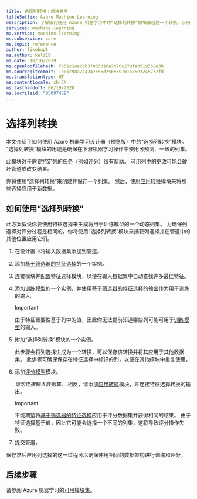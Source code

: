 ```yaml
---
title: 选择列转换：模块参考
titleSuffix: Azure Machine Learning
description: 了解如何使用 Azure 机器学习中的“选择列转换”模块来创建一个转换，以用于选择与给定数据集中相同的列子集。
services: machine-learning
ms.service: machine-learning
ms.subservice: core
ms.topic: reference
author: likebupt
ms.author: keli19
ms.date: 10/10/2019
ms.openlocfilehash: f851c24e2bb37883b16a3d70c270fab519558e3b
ms.sourcegitcommit: 1c01c98a2a42a7555d756569101a85e3245732fd
ms.translationtype: HT
ms.contentlocale: zh-CN
ms.lasthandoff: 06/19/2020
ms.locfileid: "85097459"
---
```

# <a name="select-columns-transform"></a>选择列转换

本文介绍了如何使用 Azure 机器学习设计器（预览版）中的“选择列转换”模块。 “选择列转换”模块的用途是确保在下游机器学习操作中使用可预测、一致的列集。

此模块对于需要特定列的任务（例如评分）很有帮助。 可用列中的更改可能会破坏管道或改变结果。

你将使用“选择列转换”来创建并保存一个列集。 然后，使用[应用转换](apply-transformation.md)模块来将那些选择应用于新数据。

## <a name="how-to-use-select-columns-transform"></a>如何使用“选择列转换”

此方案假设你要使用特征选择来生成将用于训练模型的一个动态列集。 为确保列选择对评分过程是相同的，你将使用“选择列转换”模块来捕获列选择并在管道中的其他位置应用它们。

1. 在设计器中将输入数据集添加到管道。

2. 添加[基于筛选器的特征选择](filter-based-feature-selection.md)的一个实例。

3. 连接模块并配置特征选择模块，以便在输入数据集中自动查找许多最佳特征。

4. 添加[训练模型](train-model.md)的一个实例，并使用[基于筛选器的特征选择](filter-based-feature-selection.md)的输出作为用于训练的输入。

    > [!IMPORTANT]
    > 由于特征重要性基于列中的值，因此你无法提前知道哪些列可能可用于[训练模型](train-model.md)的输入。  
5. 附加“选择列转换”模块的一个实例。 

    此步骤会将列选择生成为一个转换，可以保存该转换并将其应用于其他数据集。 此步骤可确保保存在特征选择中标识的列，以便在其他模块中重复使用。

6. 添加[评分模型](score-model.md)模块。 

   *请勿连接输入数据集。* 相反，请添加[应用转换](apply-transformation.md)模块，并连接特征选择转换的输出。

   > [!IMPORTANT]
   > 不能期望将[基于筛选器的特征选择](filter-based-feature-selection.md)应用于评分数据集并获得相同的结果。 由于特征选择基于值，因此它可能会选择一个不同的列集，这将导致评分操作失败。
7. 提交管道。

保存然后应用列选择的这一过程可以确保使用相同的数据架构进行训练和评分。


## <a name="next-steps"></a>后续步骤

请参阅 Azure 机器学习的[可用模块集](module-reference.md)。 
